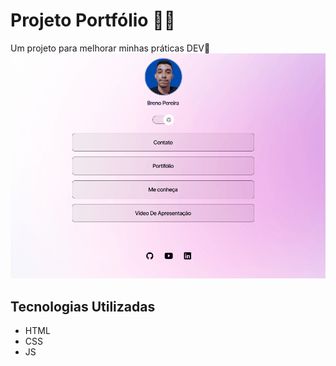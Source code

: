# Projeto Portfólio 📖📒

Um projeto para melhorar minhas práticas DEV🚀
<img src="./assets/Animação.gif">

## Tecnologias Utilizadas
- HTML
- CSS 
- JS